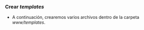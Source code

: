 ### Crear *templates*

- A continuación, crearemos varios archivos dentro de la carpeta *www/templates*.
